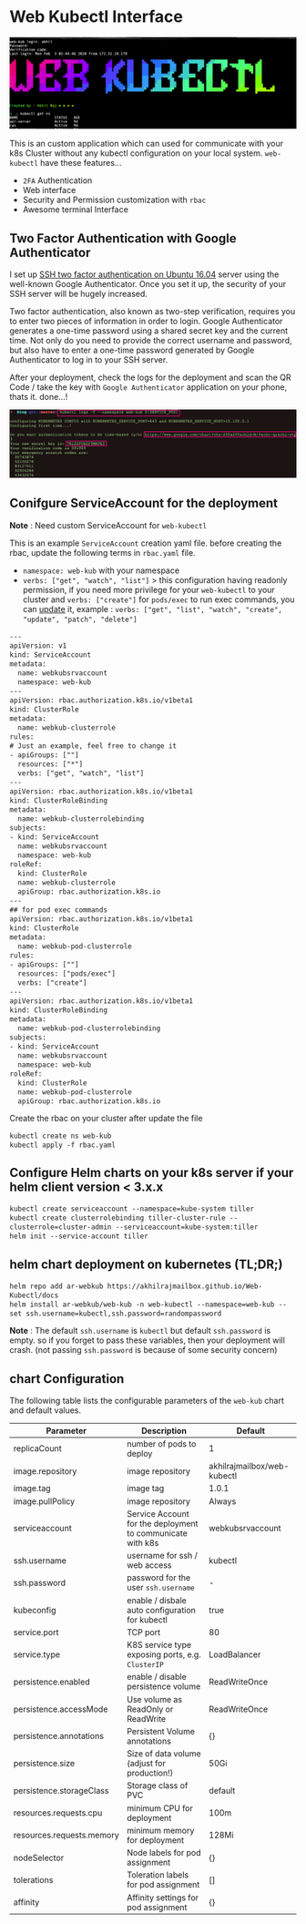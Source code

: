 # Web Kubectl Interface

![webkubectl](https://raw.githubusercontent.com/akhilrajmailbox/Web-Kubectl/master/img/webkube.png)

This is an custom application which can used for communicate with your k8s Cluster without any kubectl configuration on your local system. `web-kubectl` have these features...

* `2FA` Authentication
* Web interface
* Security and Permission customization with `rbac`
* Awesome terminal Interface


## Two Factor Authentication with Google Authenticator

I set up [SSH two factor authentication on Ubuntu 16.04](https://www.linuxbabe.com/ubuntu/ssh-two-factor-authentication-ubuntu-16-04-google-authenticator) server using the well-known Google Authenticator. Once you set it up, the security of your SSH server will be hugely increased.

Two factor authentication, also known as two-step verification, requires you to enter two pieces of information in order to login. Google Authenticator generates a one-time password using a shared secret key and the current time. Not only do you need to provide the correct username and password, but also have to enter a one-time password generated by Google Authenticator to log in to your SSH server.


After your deployment, check the logs for the deployment and scan the QR Code / take the key with `Google Authenticator` application on your phone, thats it. done...!


![2fa](https://raw.githubusercontent.com/akhilrajmailbox/Web-Kubectl/master/img/webkubetoken.png)


## Conifgure ServiceAccount for the deployment

**Note** : Need custom ServiceAccount for `web-kubectl`


This is an example `ServiceAccount` creation yaml file. before creating the rbac, update the following terms in `rbac.yaml` file.

* `namespace: web-kub` with your namespace
* `verbs: ["get", "watch", "list"]` > this configuration having readonly permission, if you need more privilege for your `web-kubectl` to your cluster and `verbs: ["create"]` for `pods/exec` to run exec commands, you can [update](https://kubernetes.io/docs/reference/access-authn-authz/rbac/) it, example : `verbs: ["get", "list", "watch", "create", "update", "patch", "delete"]`

```
---
apiVersion: v1
kind: ServiceAccount
metadata:
  name: webkubsrvaccount
  namespace: web-kub
---
apiVersion: rbac.authorization.k8s.io/v1beta1
kind: ClusterRole
metadata:
  name: webkub-clusterrole
rules:
# Just an example, feel free to change it
- apiGroups: [""]
  resources: ["*"]
  verbs: ["get", "watch", "list"]
---
apiVersion: rbac.authorization.k8s.io/v1beta1
kind: ClusterRoleBinding
metadata:
  name: webkub-clusterrolebinding
subjects:
- kind: ServiceAccount
  name: webkubsrvaccount
  namespace: web-kub
roleRef:
  kind: ClusterRole
  name: webkub-clusterrole
  apiGroup: rbac.authorization.k8s.io
---
## for pod exec commands
apiVersion: rbac.authorization.k8s.io/v1beta1
kind: ClusterRole
metadata:
  name: webkub-pod-clusterrole
rules:
- apiGroups: [""]
  resources: ["pods/exec"]
  verbs: ["create"]
---
apiVersion: rbac.authorization.k8s.io/v1beta1
kind: ClusterRoleBinding
metadata:
  name: webkub-pod-clusterrolebinding
subjects:
- kind: ServiceAccount
  name: webkubsrvaccount
  namespace: web-kub
roleRef:
  kind: ClusterRole
  name: webkub-pod-clusterrole
  apiGroup: rbac.authorization.k8s.io
```

Create the rbac on your cluster after update the file

```
kubectl create ns web-kub
kubectl apply -f rbac.yaml
```


## Configure Helm charts on your k8s server if your helm client version < 3.x.x

```
kubectl create serviceaccount --namespace=kube-system tiller
kubectl create clusterrolebinding tiller-cluster-rule --clusterrole=cluster-admin --serviceaccount=kube-system:tiller
helm init --service-account tiller
```

## helm chart deployment on kubernetes (TL;DR;)

```
helm repo add ar-webkub https://akhilrajmailbox.github.io/Web-Kubectl/docs
helm install ar-webkub/web-kub -n web-kubectl --namespace=web-kub --set ssh.username=kubectl,ssh.password=randompassword
```

**Note** : The default `ssh.username` is `kubectl` but default `ssh.password` is empty. so if you forget to pass these variables, then your deployment will crash. (not passing `ssh.password` is because of some security concern)


## chart Configuration

The following table lists the configurable parameters of the `web-kub` chart and default values.

| Parameter                          | Description                                      | Default                                                   |
| ---------------------------------- | ------------------------------------------------ | ----------------------------------------------------------|
| replicaCount                       | number of pods to deploy                         | 1                                                         |
| image.repository                   | image repository                                 | akhilrajmailbox/web-kubectl                               |
| image.tag                          | image tag                                        | 1.0.1                                                     |
| image.pullPolicy                   | image repository                                 | Always                                                    |
| serviceaccount                     | Service Account for the deployment to communicate with k8s             | webkubsrvaccount                                                        |
| ssh.username                       | username for ssh / web access                    | kubectl                                                   |
| ssh.password                       | password for the user `ssh.username`             | -                                                         |
| kubeconfig                         | enable / disbale auto configuration for kubectl  | true                                                      |
| service.port                       | TCP port                                         | 80                                                        |
| service.type                       | K8S service type exposing ports, e.g. `ClusterIP`| LoadBalancer                                              |
| persistence.enabled                | enable / disable persistence volume              | ReadWriteOnce                                             |
| persistence.accessMode             | Use volume as ReadOnly or ReadWrite              | ReadWriteOnce                                             |
| persistence.annotations            | Persistent Volume annotations                    | {}                                                        |
| persistence.size                   | Size of data volume (adjust for production!)     | 50Gi                                                      |
| persistence.storageClass           | Storage class of PVC                             | default                                                   |
| resources.requests.cpu             | minimum CPU for deployment                       | 100m                                                      |
| resources.requests.memory          | minimum memory for deployment                    | 128Mi                                                     |
| nodeSelector                       | Node labels for pod assignment                   | {}                                                        |
| tolerations                        | Toleration labels for pod assignment             | []                                                        |
| affinity                           | Affinity settings for pod assignment             | {}                                                        |